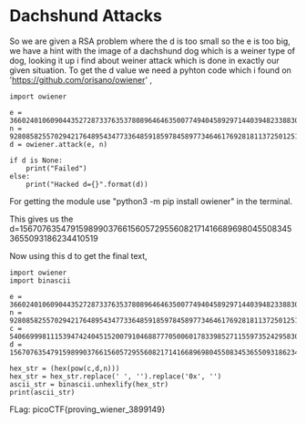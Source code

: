 # Dachshund Attacks

So we are given a  RSA problem where the d is too small so the e is too big, we have a hint with the image of a dachshund dog which is a weiner type of dog, looking it up i find about weiner attack which is done in 
exactly our given situation. To get the d value we need a pyhton code which i found on 'https://github.com/orisano/owiener' , 

```
import owiener

e = 36602401060904435272873376353780896464635007749404589297144039482338830310010590190396858064742148375486882606118040536892167023411230155890072139257386508895219564250720685169716050247398595647475679001328385330451809266979475717556338637562189367154656553039557262865608463513103336974087929171663323827687
n = 92808582557029421764895434773364859185978458977346461769281811372501251459495790396881138982992990058703984316796580369609188621079578191816684903263965025999454830595257181536691806268931048257880762709554529282548646995424460230125575858422682460666294117196562619561805576344447664265206584740305292080609
d = owiener.attack(e, n)

if d is None:
    print("Failed")
else:
    print("Hacked d={}".format(d))
```

For getting the module use "python3 -m pip install owiener" in the terminal.

This gives us the d=15670763547915989903766156057295560821714166896980455083453655093186234410519

Now using this d to get the final text,

```
import owiener
import binascii

e = 36602401060904435272873376353780896464635007749404589297144039482338830310010590190396858064742148375486882606118040536892167023411230155890072139257386508895219564250720685169716050247398595647475679001328385330451809266979475717556338637562189367154656553039557262865608463513103336974087929171663323827687
n = 92808582557029421764895434773364859185978458977346461769281811372501251459495790396881138982992990058703984316796580369609188621079578191816684903263965025999454830595257181536691806268931048257880762709554529282548646995424460230125575858422682460666294117196562619561805576344447664265206584740305292080609
c = 54066999811153947424045152007910468877705006017833985271155973524295830781328162778763758250842434316837508830359929795309303678846643445724617832780187331877112433086753703675504062033140510262908387608080798013485743546705366121780044023419486078370119628653756904425820823351381610277695408157763398473956
d = 15670763547915989903766156057295560821714166896980455083453655093186234410519

hex_str = (hex(pow(c,d,n)))
hex_str = hex_str.replace(' ', '').replace('0x', '')
ascii_str = binascii.unhexlify(hex_str)
print(ascii_str)
```

FLag: picoCTF{proving_wiener_3899149}
